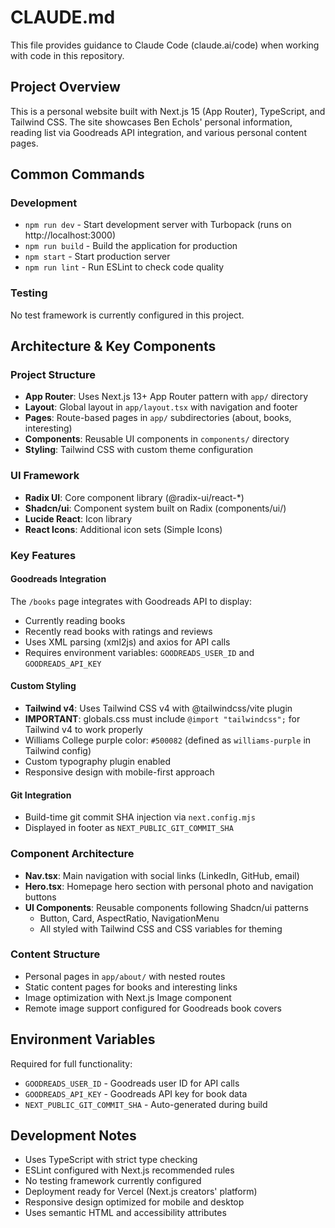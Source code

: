 # CLAUDE.md

This file provides guidance to Claude Code (claude.ai/code) when working with code in this repository.

## Project Overview

This is a personal website built with Next.js 15 (App Router), TypeScript, and Tailwind CSS. The site showcases Ben Echols' personal information, reading list via Goodreads API integration, and various personal content pages.

## Common Commands

### Development
- `npm run dev` - Start development server with Turbopack (runs on http://localhost:3000)
- `npm run build` - Build the application for production
- `npm start` - Start production server
- `npm run lint` - Run ESLint to check code quality

### Testing
No test framework is currently configured in this project.

## Architecture & Key Components

### Project Structure
- **App Router**: Uses Next.js 13+ App Router pattern with `app/` directory
- **Layout**: Global layout in `app/layout.tsx` with navigation and footer
- **Pages**: Route-based pages in `app/` subdirectories (about, books, interesting)
- **Components**: Reusable UI components in `components/` directory
- **Styling**: Tailwind CSS with custom theme configuration

### UI Framework
- **Radix UI**: Core component library (@radix-ui/react-*)
- **Shadcn/ui**: Component system built on Radix (components/ui/)
- **Lucide React**: Icon library
- **React Icons**: Additional icon sets (Simple Icons)

### Key Features

#### Goodreads Integration
The `/books` page integrates with Goodreads API to display:
- Currently reading books
- Recently read books with ratings and reviews
- Uses XML parsing (xml2js) and axios for API calls
- Requires environment variables: `GOODREADS_USER_ID` and `GOODREADS_API_KEY`

#### Custom Styling
- **Tailwind v4**: Uses Tailwind CSS v4 with @tailwindcss/vite plugin
- **IMPORTANT**: globals.css must include `@import "tailwindcss";` for Tailwind v4 to work properly
- Williams College purple color: `#500082` (defined as `williams-purple` in Tailwind config)
- Custom typography plugin enabled
- Responsive design with mobile-first approach

#### Git Integration
- Build-time git commit SHA injection via `next.config.mjs`
- Displayed in footer as `NEXT_PUBLIC_GIT_COMMIT_SHA`

### Component Architecture
- **Nav.tsx**: Main navigation with social links (LinkedIn, GitHub, email)
- **Hero.tsx**: Homepage hero section with personal photo and navigation buttons
- **UI Components**: Reusable components following Shadcn/ui patterns
  - Button, Card, AspectRatio, NavigationMenu
  - All styled with Tailwind CSS and CSS variables for theming

### Content Structure
- Personal pages in `app/about/` with nested routes
- Static content pages for books and interesting links
- Image optimization with Next.js Image component
- Remote image support configured for Goodreads book covers

## Environment Variables

Required for full functionality:
- `GOODREADS_USER_ID` - Goodreads user ID for API calls
- `GOODREADS_API_KEY` - Goodreads API key for book data
- `NEXT_PUBLIC_GIT_COMMIT_SHA` - Auto-generated during build

## Development Notes

- Uses TypeScript with strict type checking
- ESLint configured with Next.js recommended rules
- No testing framework currently configured
- Deployment ready for Vercel (Next.js creators' platform)
- Responsive design optimized for mobile and desktop
- Uses semantic HTML and accessibility attributes